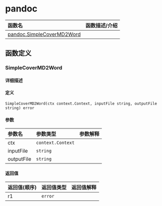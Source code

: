 # pandoc

|函数名|函数描述/介绍|
|:------|:--------|
| [pandoc.SimpleCoverMD2Word](#simplecovermd2word) ||


## 函数定义
### SimpleCoverMD2Word

#### 详细描述


#### 定义

`SimpleCoverMD2Word(ctx context.Context, inputFile string, outputFile string) error`

#### 参数
|参数名|参数类型|参数解释|
|:-----------|:---------- |:-----------|
| ctx | `context.Context` |   |
| inputFile | `string` |   |
| outputFile | `string` |   |

#### 返回值
|返回值(顺序)|返回值类型|返回值解释|
|:-----------|:---------- |:-----------|
| r1 | `error` |   |


